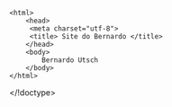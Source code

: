 <!DOCTYPE html>
    <html>
        <head>
         <meta charset="utf-8">
         <title> Site do Bernardo </title>
        </head>
        <body>
            Bernardo Utsch
        </body>
	</html>
</!doctype>

